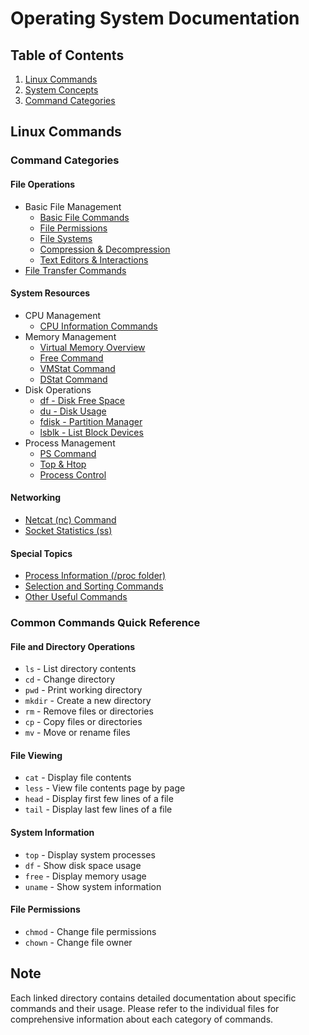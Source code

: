 # Operating System Documentation

## Table of Contents
1. [Linux Commands](#linux-commands)
2. [System Concepts](#system-concepts)
3. [Command Categories](#command-categories)

## Linux Commands

### Command Categories

#### File Operations
- Basic File Management
  - [Basic File Commands](Commands/Files/basic_file_management.md)
  - [File Permissions](Commands/Files/File_permissions.md)
  - [File Systems](Commands/Files/filesystems.md)
  - [Compression & Decompression](Commands/Files/file_compression_decompression.md)
  - [Text Editors & Interactions](Commands/Files/Editors_and_Interactions.md)
- [File Transfer Commands](Commands/File_transfer.md)

#### System Resources
- CPU Management
  - [CPU Information Commands](Commands/CPU_details/cpu_info.md)
- Memory Management
  - [Virtual Memory Overview](Commands/Memory/Virtual_memory.md)
  - [Free Command](Commands/Memory/free.md)
  - [VMStat Command](Commands/Memory/vmstat.md)
  - [DStat Command](Commands/Memory/dstat.md)
- Disk Operations
  - [df - Disk Free Space](Commands/Disk/df.md)
  - [du - Disk Usage](Commands/Disk/du.md)
  - [fdisk - Partition Manager](Commands/Disk/fdisk.md)
  - [lsblk - List Block Devices](Commands/Disk/lsblk.md)
- Process Management
  - [PS Command](Commands/Process/ps.md)
  - [Top & Htop](Commands/Process/top_htop.md)
  - [Process Control](Commands/Process/process_control.md)

#### Networking
- [Netcat (nc) Command](Commands/Networking/nc.md)
- [Socket Statistics (ss)](Commands/Networking/ss.md)

#### Special Topics
- [Process Information (/proc folder)](Commands/proc_folder.md)
- [Selection and Sorting Commands](Commands/Selection_sorting_commands/)
- [Other Useful Commands](Commands/other_usefull.md)

### Common Commands Quick Reference

#### File and Directory Operations
- `ls` - List directory contents
- `cd` - Change directory
- `pwd` - Print working directory
- `mkdir` - Create a new directory
- `rm` - Remove files or directories
- `cp` - Copy files or directories
- `mv` - Move or rename files

#### File Viewing
- `cat` - Display file contents
- `less` - View file contents page by page
- `head` - Display first few lines of a file
- `tail` - Display last few lines of a file

#### System Information
- `top` - Display system processes
- `df` - Show disk space usage
- `free` - Display memory usage
- `uname` - Show system information

#### File Permissions
- `chmod` - Change file permissions
- `chown` - Change file owner

## Note
Each linked directory contains detailed documentation about specific commands and their usage. Please refer to the individual files for comprehensive information about each category of commands.
